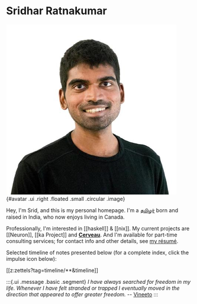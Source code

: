 # Sridhar Ratnakumar

![avatar](static/favicon.jpeg){#avatar .ui .right .floated .small .circular .image}

Hey, I'm Srid, and this is my personal homepage. I'm a [தமிழர்](https://en.wikipedia.org/wiki/Tamils) born and raised in India, who now enjoys living in Canada.

Professionally, I'm interested in [[haskell]] & [[nix]]. My current projects are [[Neuron]], [[ka Project]] and [**Cerveau**](https://www.cerveau.app/). And I'm available for part-time consulting services; for contact info and other details, see [my résumé](./static/resume.pdf).

Selected timeline of notes presented below (for a complete index, click the impulse icon below):

[[z:zettels?tag=timeline/**&timeline]]

:::{.ui .message .basic .segment}
*I have always searched for freedom in my life. Whenever I have felt stranded or trapped I eventually moved in the direction that appeared to offer greater freedom.* -- [Vineeto](http://actualfreedom.com.au/actualism/vineeto/vineeto.htm)
:::
